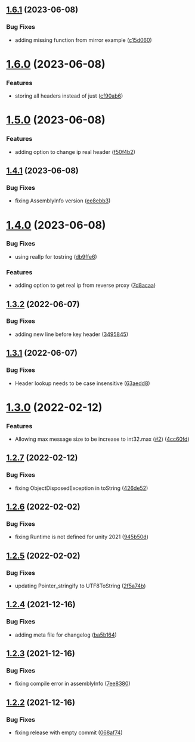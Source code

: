 ## [1.6.1](https://github.com/James-Frowen/SimpleWebTransport/compare/v1.6.0...v1.6.1) (2023-06-08)


### Bug Fixes

* adding missing function from mirror example ([c15d060](https://github.com/James-Frowen/SimpleWebTransport/commit/c15d060be3b4e832649ea9737d3f7975d116a180))

# [1.6.0](https://github.com/James-Frowen/SimpleWebTransport/compare/v1.5.0...v1.6.0) (2023-06-08)


### Features

* storing all headers instead of just ([cf90ab6](https://github.com/James-Frowen/SimpleWebTransport/commit/cf90ab6f30719242e9e93aa7c282d123a08bf423))

# [1.5.0](https://github.com/James-Frowen/SimpleWebTransport/compare/v1.4.1...v1.5.0) (2023-06-08)


### Features

* adding option to change ip real header ([f50f4b2](https://github.com/James-Frowen/SimpleWebTransport/commit/f50f4b2299d36eac30f02b441745b4a4a4242680))

## [1.4.1](https://github.com/James-Frowen/SimpleWebTransport/compare/v1.4.0...v1.4.1) (2023-06-08)


### Bug Fixes

* fixing AssemblyInfo version ([ee8ebb3](https://github.com/James-Frowen/SimpleWebTransport/commit/ee8ebb3ad9608228b69392f52aec99c1cc12848b))

# [1.4.0](https://github.com/James-Frowen/SimpleWebTransport/compare/v1.3.2...v1.4.0) (2023-06-08)


### Bug Fixes

* using realIp for tostring ([db9ffe6](https://github.com/James-Frowen/SimpleWebTransport/commit/db9ffe6d8b5e581b43e5c599610671c6a0efe732))


### Features

* adding option to get real ip from reverse proxy ([7d8acaa](https://github.com/James-Frowen/SimpleWebTransport/commit/7d8acaaf9c2bbc3b09bbc0f11b33463f6a6a3f0d))

## [1.3.2](https://github.com/James-Frowen/SimpleWebTransport/compare/v1.3.1...v1.3.2) (2022-06-07)


### Bug Fixes

* adding new line before key header ([3495845](https://github.com/James-Frowen/SimpleWebTransport/commit/3495845b8c3fa6838f0838660b652302a20b714a))

## [1.3.1](https://github.com/James-Frowen/SimpleWebTransport/compare/v1.3.0...v1.3.1) (2022-06-07)


### Bug Fixes

* Header lookup needs to be case insensitive ([63aedd8](https://github.com/James-Frowen/SimpleWebTransport/commit/63aedd8086b45b30dbbc6039d47a6c59db7aeded))

# [1.3.0](https://github.com/James-Frowen/SimpleWebTransport/compare/v1.2.7...v1.3.0) (2022-02-12)


### Features

* Allowing max message size to be increase to int32.max ([#2](https://github.com/James-Frowen/SimpleWebTransport/issues/2)) ([4cc60fd](https://github.com/James-Frowen/SimpleWebTransport/commit/4cc60fd67f3c65d90ced0e6f9f97d15d0368076d))

## [1.2.7](https://github.com/James-Frowen/SimpleWebTransport/compare/v1.2.6...v1.2.7) (2022-02-12)


### Bug Fixes

* fixing ObjectDisposedException in toString ([426de52](https://github.com/James-Frowen/SimpleWebTransport/commit/426de52ee4e98ac6212713b2b2272e3affb8fc99))

## [1.2.6](https://github.com/James-Frowen/SimpleWebTransport/compare/v1.2.5...v1.2.6) (2022-02-02)


### Bug Fixes

* fixing Runtime is not defined for unity 2021 ([945b50d](https://github.com/James-Frowen/SimpleWebTransport/commit/945b50dbad5b71c43e2bdaa4033f87d3f62c5572))

## [1.2.5](https://github.com/James-Frowen/SimpleWebTransport/compare/v1.2.4...v1.2.5) (2022-02-02)


### Bug Fixes

* updating Pointer_stringify to UTF8ToString ([2f5a74b](https://github.com/James-Frowen/SimpleWebTransport/commit/2f5a74ba10865e934be8d3b54ebfdeb14ca491f6))

## [1.2.4](https://github.com/James-Frowen/SimpleWebTransport/compare/v1.2.3...v1.2.4) (2021-12-16)


### Bug Fixes

* adding meta file for changelog ([ba5b164](https://github.com/James-Frowen/SimpleWebTransport/commit/ba5b1647aa5cc69ca80f5b52c542a9b5ee749c7f))

## [1.2.3](https://github.com/James-Frowen/SimpleWebTransport/compare/v1.2.2...v1.2.3) (2021-12-16)


### Bug Fixes

* fixing compile error in assemblyInfo ([7ee8380](https://github.com/James-Frowen/SimpleWebTransport/commit/7ee8380b4daf34d4e12017de55d8be481690046f))

## [1.2.2](https://github.com/James-Frowen/SimpleWebTransport/compare/v1.2.1...v1.2.2) (2021-12-16)


### Bug Fixes

* fixing release with empty commit ([068af74](https://github.com/James-Frowen/SimpleWebTransport/commit/068af74f7399354081f25181f90fb060b0fa1524))
